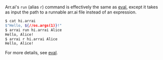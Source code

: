 Arr.ai's `run` (alias `r`) command is effectively the same as [eval](./eval), except it takes as input the path to a runnable arr.ai file instead of an expression.

```bash
$ cat hi.arrai
$"Hello, ${//os.args(1)}!"
$ arrai run hi.arrai Alice
Hello, Alice!
$ arrai r hi.arrai Alice
Hello, Alice!
```

For more details, see [eval](./eval).
